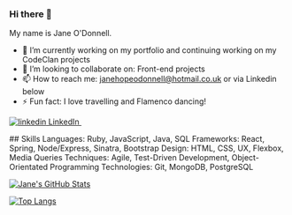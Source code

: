 ### Hi there 👋

My name is Jane O'Donnell.

- 🔭  I’m currently working on my portfolio and continuing working on my CodeClan projects
- 👯  I’m looking to collaborate on: Front-end projects
- 📫  How to reach me: janehopeodonnell@hotmail.co.uk or via Linkedin below
- ⚡ Fun fact: I love travelling and Flamenco dancing!

<p>
  <a href="https://www.linkedin.com/in/jane-odonnell/" rel="nofollow noreferrer">
    <img src="https://i.stack.imgur.com/gVE0j.png" alt="linkedin"> LinkedIn
  </a> &nbsp; 
</p>

## Skills
Languages: Ruby, JavaScript, Java, SQL
Frameworks: React, Spring, Node/Express, Sinatra, Bootstrap
Design: HTML, CSS, UX, Flexbox, Media Queries
Techniques: Agile, Test-Driven Development, Object-Orientated Programming
Technologies: Git, MongoDB, PostgreSQL

[![Jane's GitHub Stats](https://github-readme-stats.vercel.app/api?username=JaneHope607)](https://github.com/JaneHope607/github-readme-stats)

[![Top Langs](https://github-readme-stats.vercel.app/api/top-langs/?username=JaneHope607)](https://github.com/JaneHope607/github-readme-stats)


